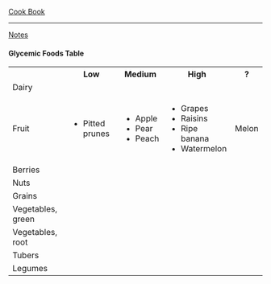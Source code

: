[Cook Book](https://github.com/vmsmith/CookBook/blob/master/README.md)  

-----  

[Notes](https://github.com/vmsmith/CookBook/blob/master/notes.md)  

#### Glycemic Foods Table   

<table>
  <tr><th></th><th>Low</th><th>Medium</th><th>High</th><th>?</th></tr>
  <tr><td>Dairy</td><td></td><td></td><td></td><td></td></tr>
  <tr><td>Fruit</td><td><ul><li>Pitted prunes</td><td><ul><li>Apple<li>Pear<li>Peach</td><td><ul><li>Grapes<li>Raisins<li>Ripe banana<li>Watermelon</ul></td><td>Melon</td></tr>
  <tr><td>Berries</td><td></td><td></td><td></td><td></td></tr>
  <tr><td>Nuts</td><td></td><td></td><td></td><td></td></tr>
  <tr><td>Grains</td><td></td><td></td><td></td><td></td></tr>
  <tr><td>Vegetables, green</td><td></td><td></td><td></td><td></td></tr>
  <tr><td>Vegetables, root</td><td></td><td></td><td></td><td></td></tr>
  <tr><td>Tubers</td><td></td><td></td><td></td><td></td></tr>  
  <tr><td>Legumes</td><td></td><td></td><td></td><td></td></tr>
</table>
